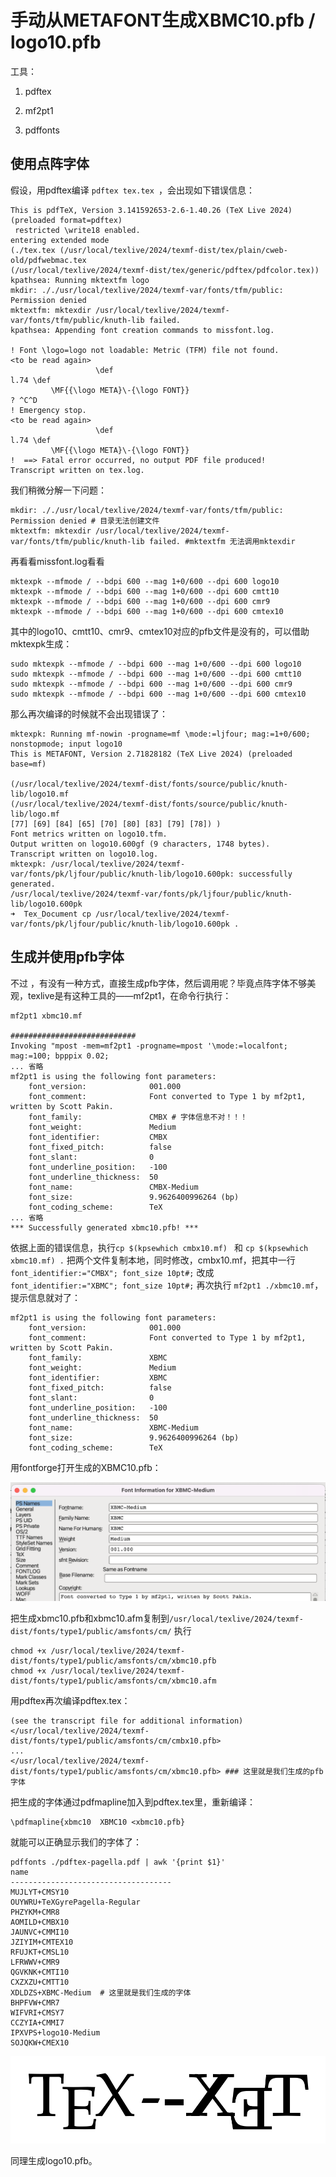 # 手动从METAFONT生成XBMC10.pfb / logo10.pfb

工具：

1. pdftex

2. mf2pt1

3. pdffonts 

   

## 使用点阵字体

假设，用pdftex编译 `pdftex tex.tex `，会出现如下错误信息：

```shell
This is pdfTeX, Version 3.141592653-2.6-1.40.26 (TeX Live 2024) (preloaded format=pdftex)
 restricted \write18 enabled.
entering extended mode
(./tex.tex (/usr/local/texlive/2024/texmf-dist/tex/plain/cweb-old/pdfwebmac.tex
(/usr/local/texlive/2024/texmf-dist/tex/generic/pdftex/pdfcolor.tex))
kpathsea: Running mktextfm logo
mkdir: ././usr/local/texlive/2024/texmf-var/fonts/tfm/public: Permission denied
mktextfm: mktexdir /usr/local/texlive/2024/texmf-var/fonts/tfm/public/knuth-lib failed.
kpathsea: Appending font creation commands to missfont.log.

! Font \logo=logo not loadable: Metric (TFM) file not found.
<to be read again> 
                   \def 
l.74 \def
         \MF{{\logo META}\-{\logo FONT}}
? ^C^D
! Emergency stop.
<to be read again> 
                   \def 
l.74 \def
         \MF{{\logo META}\-{\logo FONT}}
!  ==> Fatal error occurred, no output PDF file produced!
Transcript written on tex.log.

```
我们稍微分解一下问题：
```
mkdir: ././usr/local/texlive/2024/texmf-var/fonts/tfm/public: Permission denied # 目录无法创建文件
mktextfm: mktexdir /usr/local/texlive/2024/texmf-var/fonts/tfm/public/knuth-lib failed. #mktextfm 无法调用mktexdir
```

再看看missfont.log看看

```
mktexpk --mfmode / --bdpi 600 --mag 1+0/600 --dpi 600 logo10
mktexpk --mfmode / --bdpi 600 --mag 1+0/600 --dpi 600 cmtt10
mktexpk --mfmode / --bdpi 600 --mag 1+0/600 --dpi 600 cmr9
mktexpk --mfmode / --bdpi 600 --mag 1+0/600 --dpi 600 cmtex10
```

其中的logo10、cmtt10、cmr9、cmtex10对应的pfb文件是没有的，可以借助mktexpk生成：

```
sudo mktexpk --mfmode / --bdpi 600 --mag 1+0/600 --dpi 600 logo10
sudo mktexpk --mfmode / --bdpi 600 --mag 1+0/600 --dpi 600 cmtt10
sudo mktexpk --mfmode / --bdpi 600 --mag 1+0/600 --dpi 600 cmr9
sudo mktexpk --mfmode / --bdpi 600 --mag 1+0/600 --dpi 600 cmtex10
```
那么再次编译的时候就不会出现错误了：

```
mktexpk: Running mf-nowin -progname=mf \mode:=ljfour; mag:=1+0/600; nonstopmode; input logo10
This is METAFONT, Version 2.71828182 (TeX Live 2024) (preloaded base=mf)

(/usr/local/texlive/2024/texmf-dist/fonts/source/public/knuth-lib/logo10.mf
(/usr/local/texlive/2024/texmf-dist/fonts/source/public/knuth-lib/logo.mf
[77] [69] [84] [65] [70] [80] [83] [79] [78]) )
Font metrics written on logo10.tfm.
Output written on logo10.600gf (9 characters, 1748 bytes).
Transcript written on logo10.log.
mktexpk: /usr/local/texlive/2024/texmf-var/fonts/pk/ljfour/public/knuth-lib/logo10.600pk: successfully generated.
/usr/local/texlive/2024/texmf-var/fonts/pk/ljfour/public/knuth-lib/logo10.600pk
➜  Tex_Document cp /usr/local/texlive/2024/texmf-var/fonts/pk/ljfour/public/knuth-lib/logo10.600pk .
```

## 生成并使用pfb字体

不过 ，有没有一种方式，直接生成pfb字体，然后调用呢？毕竟点阵字体不够美观，texlive是有这种工具的——mf2pt1，在命令行执行：

```
mf2pt1 xbmc10.mf

############################
Invoking "mpost -mem=mf2pt1 -progname=mpost '\mode:=localfont; mag:=100; bpppix 0.02;
... 省略
mf2pt1 is using the following font parameters:
    font_version:              001.000
    font_comment:              Font converted to Type 1 by mf2pt1, written by Scott Pakin.
    font_family:               CMBX # 字体信息不对！！！
    font_weight:               Medium
    font_identifier:           CMBX
    font_fixed_pitch:          false
    font_slant:                0
    font_underline_position:   -100
    font_underline_thickness:  50
    font_name:                 CMBX-Medium
    font_size:                 9.9626400996264 (bp)
    font_coding_scheme:        TeX
... 省略
*** Successfully generated xbmc10.pfb! ***
```
依据上面的错误信息，执行`cp $(kpsewhich cmbx10.mf) ` 和 `cp $(kpsewhich xbmc10.mf) .` 把两个文件复制本地，同时修改，cmbx10.mf，把其中一行 `font_identifier:="CMBX"; font_size 10pt#;` 改成` font_identifier:="XBMC"; font_size 10pt#;`  再次执行 `mf2pt1 ./xbmc10.mf`，提示信息就对了：

```
mf2pt1 is using the following font parameters:
    font_version:              001.000
    font_comment:              Font converted to Type 1 by mf2pt1, written by Scott Pakin.
    font_family:               XBMC
    font_weight:               Medium
    font_identifier:           XBMC
    font_fixed_pitch:          false
    font_slant:                0
    font_underline_position:   -100
    font_underline_thickness:  50
    font_name:                 XBMC-Medium
    font_size:                 9.9626400996264 (bp)
    font_coding_scheme:        TeX
```

用fontforge打开生成的XBMC10.pfb：

![image-20240907093822382](./image-20240907093822382.png)

把生成xbmc10.pfb和xbmc10.afm复制到`/usr/local/texlive/2024/texmf-dist/fonts/type1/public/amsfonts/cm/` 执行 

```
chmod +x /usr/local/texlive/2024/texmf-dist/fonts/type1/public/amsfonts/cm/xbmc10.pfb
chmod +x /usr/local/texlive/2024/texmf-dist/fonts/type1/public/amsfonts/cm/xbmc10.afm
```

用pdftex再次编译pdftex.tex：

```
(see the transcript file for additional information)</usr/local/texlive/2024/texmf-dist/fonts/type1/public/amsfonts/cm/cmbx10.pfb>
...
</usr/local/texlive/2024/texmf-dist/fonts/type1/public/amsfonts/cm/xbmc10.pfb> ### 这里就是我们生成的pfb字体
```

把生成的字体通过pdfmapline加入到pdftex.tex里，重新编译：

```
\pdfmapline{xbmc10  XBMC10 <xbmc10.pfb}
```
就能可以正确显示我们的字体了：

```
pdffonts ./pdftex-pagella.pdf | awk '{print $1}'
name
------------------------------------
MUJLYT+CMSY10
OUYWRU+TeXGyrePagella-Regular
PHZYKM+CMR8
AOMILD+CMBX10
JAUNVC+CMMI10
JZIYIM+CMTEX10
RFUJKT+CMSL10
LFRWWV+CMR9
QGVKNK+CMTI10
CXZXZU+CMTT10
XDLDZS+XBMC-Medium  # 这里就是我们生成的字体
BHPFVW+CMR7
WIFVRI+CMSY7
CCZYIA+CMMI7
IPXVPS+logo10-Medium
SOJQKW+CMEX10
```
![image-20240907095308433](./image-20240907095308433.png)

同理生成logo10.pfb。

